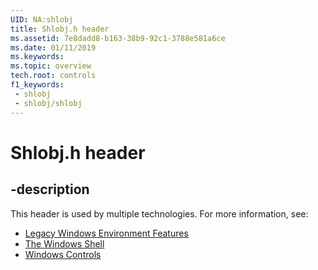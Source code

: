 ```yaml
---
UID: NA:shlobj
title: Shlobj.h header
ms.assetid: 7e8dadd8-b163-38b9-92c1-3788e581a6ce
ms.date: 01/11/2019
ms.keywords: 
ms.topic: overview
tech.root: controls
f1_keywords:
 - shlobj
 - shlobj/shlobj
---
```


# Shlobj.h header


## -description

This header is used by multiple technologies. For more information, see:

- [Legacy Windows Environment Features](../_lwef/index.md)
- [The Windows Shell](../_shell/index.md)
- [Windows Controls](../_controls/index.md)


